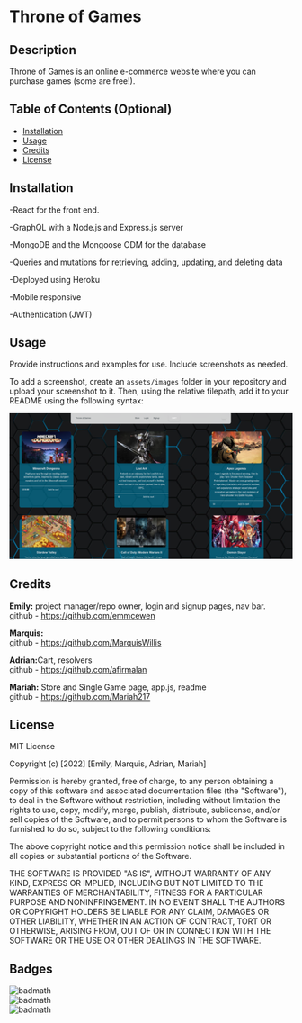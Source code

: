 # Throne of Games

## Description

Throne of Games is an online e-commerce website where you can purchase games (some are free!).

## Table of Contents (Optional)

- [Installation](#installation)
- [Usage](#usage)
- [Credits](#credits)
- [License](#license)

## Installation
-React for the front end.

-GraphQL with a Node.js and Express.js server

-MongoDB and the Mongoose ODM for the database

-Queries and mutations for retrieving, adding, updating, and deleting data

-Deployed using Heroku

-Mobile responsive

-Authentication (JWT)

## Usage

Provide instructions and examples for use. Include screenshots as needed.

To add a screenshot, create an `assets/images` folder in your repository and upload your screenshot to it. Then, using the relative filepath, add it to your README using the following syntax:

![throne of games homepage](/images/togscreenshot.PNG)


## Credits

<strong>Emily:</strong> project manager/repo owner, login and signup pages, nav bar. <br>
github - https://github.com/emmcewen

<strong>Marquis:</strong> <br>
github - https://github.com/MarquisWillis

<strong>Adrian:</strong>Cart, resolvers<br>
github - https://github.com/afirmalan

<strong>Mariah:</strong> Store and Single Game page, app.js, readme <br>
github - https://github.com/Mariah217


## License

MIT License

Copyright (c) [2022] [Emily, Marquis, Adrian, Mariah]

Permission is hereby granted, free of charge, to any person obtaining a copy
of this software and associated documentation files (the "Software"), to deal
in the Software without restriction, including without limitation the rights
to use, copy, modify, merge, publish, distribute, sublicense, and/or sell
copies of the Software, and to permit persons to whom the Software is
furnished to do so, subject to the following conditions:

The above copyright notice and this permission notice shall be included in all
copies or substantial portions of the Software.

THE SOFTWARE IS PROVIDED "AS IS", WITHOUT WARRANTY OF ANY KIND, EXPRESS OR
IMPLIED, INCLUDING BUT NOT LIMITED TO THE WARRANTIES OF MERCHANTABILITY,
FITNESS FOR A PARTICULAR PURPOSE AND NONINFRINGEMENT. IN NO EVENT SHALL THE
AUTHORS OR COPYRIGHT HOLDERS BE LIABLE FOR ANY CLAIM, DAMAGES OR OTHER
LIABILITY, WHETHER IN AN ACTION OF CONTRACT, TORT OR OTHERWISE, ARISING FROM,
OUT OF OR IN CONNECTION WITH THE SOFTWARE OR THE USE OR OTHER DEALINGS IN THE
SOFTWARE.

## Badges

![badmath](https://img.shields.io/static/v1?label=JavaScript&message=72%&color=yellow)<br>
![badmath](https://img.shields.io/static/v1?label=HTML&message=23%&color=orange)<br>
![badmath](https://img.shields.io/static/v1?label=CSS&message=4%&color=purple)<br>
